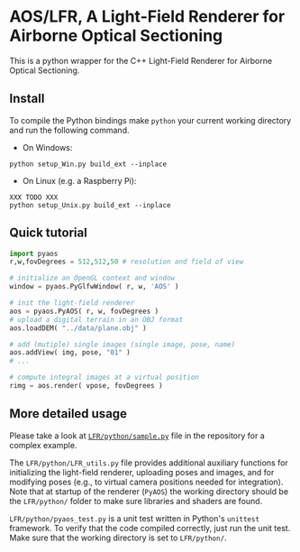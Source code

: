 
# AOS/LFR, A Light-Field Renderer for Airborne Optical Sectioning

This is a python wrapper for the C++ Light-Field Renderer for Airborne Optical Sectioning. 

## Install

To compile the Python bindings make `python` your current working directory and run the following command.
- On Windows: 
```
python setup_Win.py build_ext --inplace
```
- On Linux (e.g. a Raspberry Pi):
```
XXX TODO XXX
python setup_Unix.py build_ext --inplace
```

## Quick tutorial
```py
import pyaos
r,w,fovDegrees = 512,512,50 # resolution and field of view

# initialize an OpenGL context and window
window = pyaos.PyGlfwWindow( r, w, 'AOS' ) 

# init the light-field renderer
aos = pyaos.PyAOS( r, w, fovDegrees )
# upload a digital terrain in an OBJ format
aos.loadDEM( "../data/plane.obj" )

# add (mutiple) single images (single image, pose, name)
aos.addView( img, pose, "01" )
# ...

# compute integral images at a virtual position
rimg = aos.render( vpose, fovDegrees )
```

## More detailed usage

Please take a look at [`LFR/python/sample.py`](LFR/python/sample.py) file in the repository for a complex example.

The `LFR/python/LFR_utils.py` file provides additional auxiliary functions for initializing the light-field renderer, uploading poses and images, and for modifying poses (e.g., to virtual camera positions needed for integration).
Note that at startup of the renderer (`PyAOS`) the working directory should be the `LFR/python/` folder to make sure libraries and shaders are found.

`LFR/python/pyaos_test.py` is a unit test written in Python's `unittest` framework. To verify that the code compiled correctly, just run the unit test. Make sure that the working directory is set to `LFR/python/`.

